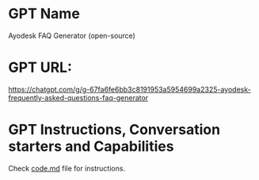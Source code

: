 # GPT Name

Ayodesk FAQ Generator (open-source)

# GPT URL:

https://chatgpt.com/g/g-67fa6fe6bb3c8191953a5954699a2325-ayodesk-frequently-asked-questions-faq-generator

# GPT Instructions, Conversation starters and Capabilities

Check [code.md](code.md) file for instructions.






